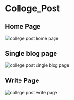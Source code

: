 ﻿# Colloge_Post
 
 ## Home Page

![college post home page](https://user-images.githubusercontent.com/68139593/213793864-e84033b9-5d33-413a-a71c-325350ec7f0a.jpg)

## Single blog page

![college post single blog page](https://user-images.githubusercontent.com/68139593/213793955-54cff469-cfe0-45f0-86f1-efe0a34e8eec.jpg)

## Write Page

![college post write page](https://user-images.githubusercontent.com/68139593/213794057-b9f46293-04bf-4a10-ac78-8f54327d2036.jpg)
